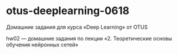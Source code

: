 # otus-deeplearning-0618
Домашние задания для курса «Deep Learning» от OTUS

hw02 — домашние задания по лекции «2. Теоретические основы обучения нейронных сетей»
